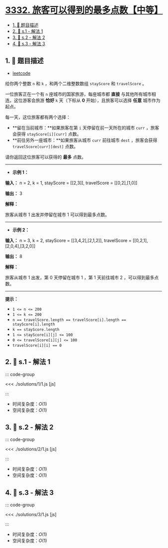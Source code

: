 # [3332. 旅客可以得到的最多点数【中等】](https://github.com/tnotesjs/TNotes.leetcode/tree/main/notes/3332.%20%E6%97%85%E5%AE%A2%E5%8F%AF%E4%BB%A5%E5%BE%97%E5%88%B0%E7%9A%84%E6%9C%80%E5%A4%9A%E7%82%B9%E6%95%B0%E3%80%90%E4%B8%AD%E7%AD%89%E3%80%91)

<!-- region:toc -->

- [1. 📝 题目描述](#1--题目描述)
- [2. 🎯 s.1 - 解法 1](#2--s1---解法-1)
- [3. 🎯 s.2 - 解法 2](#3--s2---解法-2)
- [4. 🎯 s.3 - 解法 3](#4--s3---解法-3)

<!-- endregion:toc -->

## 1. 📝 题目描述

- [leetcode](https://leetcode.cn/problems/maximum-points-tourist-can-earn/)

给你两个整数 `n` 和 `k` ，和两个二维整数数组 `stayScore` 和 `travelScore` 。

一位旅客正在一个有 `n` 座城市的国家旅游，每座城市都 **直接** 与其他所有城市相连。这位游客会旅游 **恰好** `k` 天（下标从 **0** 开始），且旅客可以选择 **任意** 城市作为起点。

每一天，这位旅客都有两个选择：

- **留在当前城市：**如果旅客在第 `i` 天停留在前一天所在的城市 `curr` ，旅客会获得 `stayScore[i][curr]` 点数。
- **前往另外一座城市：**如果旅客从城市 `curr` 前往城市 `dest` ，旅客会获得 `travelScore[curr][dest]` 点数。

请你返回这位旅客可以获得的 **最多** 点数。

---

- **示例 1：**

**输入：** n = 2, k = 1, stayScore = [[2,3]], travelScore = [[0,2],[1,0]]

**输出：** 3

**解释：**

旅客从城市 1 出发并停留在城市 1 可以得到最多点数。

---

- **示例 2：**

**输入：** n = 3, k = 2, stayScore = [[3,4,2],[2,1,2]], travelScore = [[0,2,1],[2,0,4],[3,2,0]]

**输出：** 8

**解释：**

旅客从城市 1 出发，第 0 天停留在城市 1 ，第 1 天前往城市 2 ，可以得到最多点数。

---

**提示：**

- `1 <= n <= 200`
- `1 <= k <= 200`
- `n == travelScore.length == travelScore[i].length == stayScore[i].length`
- `k == stayScore.length`
- `1 <= stayScore[i][j] <= 100`
- `0 <= travelScore[i][j] <= 100`
- `travelScore[i][i] == 0`

## 2. 🎯 s.1 - 解法 1

::: code-group

<<< ./solutions/1/1.js [js]

:::

- 时间复杂度：$O(1)$
- 空间复杂度：$O(1)$

## 3. 🎯 s.2 - 解法 2

::: code-group

<<< ./solutions/2/1.js [js]

:::

- 时间复杂度：$O(1)$
- 空间复杂度：$O(1)$

## 4. 🎯 s.3 - 解法 3

::: code-group

<<< ./solutions/3/1.js [js]

:::

- 时间复杂度：$O(1)$
- 空间复杂度：$O(1)$
